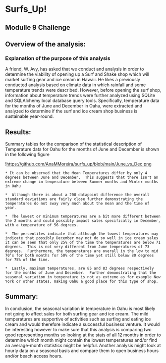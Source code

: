 # Surfs_Up!
## Modulle 9 Challenge

## Overview of the analysis: 
### Explanation of the purpose of this analysis

A friend, W. Avy, has asked that we conduct and analysis in order to determine the viability of opening up a Surf and Shake shop which will market surfing gear and ice cream in Hawaii. 
He likes a previously conducted analysis based on climate data in which rainfall and some temperature trends were described. However, before opening the surf shop, information about temperature trends were further analyzed using SQLite and SQLAlchemy local database query tools.   Specifically, temperature data for the months of June and December in Oahu, were extracted and analyzed to determine if the surf and ice cream shop business is sustainable year-round.

## Results:

Summary tables for the comparison of the statistical description of Temperature data for Oahu for the months of June and December is shown in the following figure

!https://github.com/AnaMMoreira/surfs_up/blob/main/June_vs_Dec.png

	* It can be observed that the Mean Temperatures differ by only 4 degrees between June and December.  This suggests that there isn't an extreme change in temperature between Summer months and Winter months in Oahu

	*  Although there is about a 200 datapoint difference the overall standard deviations are fairly close further demonstrating the temperatures do not sway very much about the mean and the time of year. 

	*  The lowest or minimum temperatures are a bit more different between the 2 months and could possibly impact sales specifically in December, with a temperature of 56 degrees.

	*  The percentiles indicate that although the lowest temperatures may indicate that possibly December may not do so well in ice cream sales it can be seen that only 25% of the time the temperatures are below 71 degrees.  This is not very different from June temperatures of 73 degrees.  Furthermore, the temperatures are overall in the low to mid 70's for both months for 50% of the time yet still below 80 degrees for 75% of the time.

	*  Lastly, maximum temperatures, are 85 and 83 degrees respectively for the months of June and December.  Further demonstrating that the seasonal variation in temperature is not as extreme as for example New York or other states, making Oahu a good place for this type of shop.

## Summary: 

In conclusion, the seasonal variation in temperature in Oahu is most likely not going to affect sales for both surfing gear and ice cream.  The mild temperatures are supportive of activities such as surfing and eating ice cream and would therefore indicate a successful business venture.  It would be interesting however to make sure that this analysis is comparing two good representing months so looking at the stats of all 12 months in order to determine which month might contain the lowest temperatures and/or find an average-month statistics might be helpful.  Another analysis might look at hourly data on a seasonal basis and compare them to open business hours and/or beach access hours.



